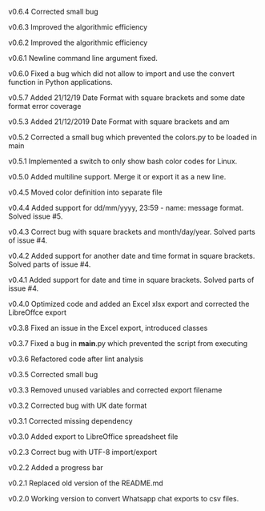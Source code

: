 v0.6.4
Corrected small bug

v0.6.3
Improved the algorithmic efficiency

v0.6.2
Improved the algorithmic efficiency

v0.6.1
Newline command line argument fixed.

v0.6.0
Fixed a bug which did not allow to import and use the convert function in Python applications.

v0.5.7
Added 21/12/19 Date Format with square brackets and some date format error coverage

v0.5.3
Added 21/12/2019 Date Format with square brackets and am

v0.5.2
Corrected a small bug which prevented the colors.py to be loaded in main

v0.5.1
Implemented a switch to only show bash color codes for Linux.

v0.5.0
Added multiline support. Merge it or export it as a new line.

v0.4.5
Moved color definition into separate file

v0.4.4
Added support for dd/mm/yyyy, 23:59 - name: message format. Solved issue #5.

v0.4.3
Correct bug with square brackets and month/day/year. Solved parts of issue #4.

v0.4.2
Added support for another date and time format in square brackets. Solved parts of issue #4.

v0.4.1
Added support for date and time in square brackets. Solved parts of issue #4.

v0.4.0
Optimized code and added an Excel xlsx export and corrected the LibreOffce export

v0.3.8
Fixed an issue in the Excel export, introduced classes

v0.3.7
Fixed a bug in __main__.py which prevented the script from executing

v0.3.6
Refactored code after lint analysis

v0.3.5
Corrected small bug

v0.3.3
Removed unused variables and corrected export filename

v0.3.2
Corrected bug with UK date format

v0.3.1
Corrected missing dependency

v0.3.0
Added export to LibreOffice spreadsheet file

v0.2.3
Correct bug with UTF-8 import/export

v0.2.2
Added a progress bar

v0.2.1
Replaced old version of the README.md

v0.2.0
Working version to convert Whatsapp chat exports to csv files.
